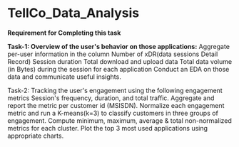 # TellCo_Data_Analysis

**Requirement for Completing this task**

**Task-1:
Overview of the user's behavior on those applications:**
  Aggregate per-user information in the column
    Number of xDR(data sessions Detail Record) 
    Session duration 
    Total download and upload data
    Total data volume (in Bytes) during the session for each application
  Conduct an EDA on those data and communicate useful insights.

Task-2:
Tracking the user's engagement using the following engagement metrics
  Session's frequency, duration, and total traffic.
  Aggregate and report the metric per customer id (MSISDN).
  Normalize each engagement metric and run a K-means(k=3) to classify customers in three groups of engagement.
  Compute minimum, maximum, average & total non-normalized metrics for each cluster.
  Plot the top 3 most used applications using appropriate charts.

